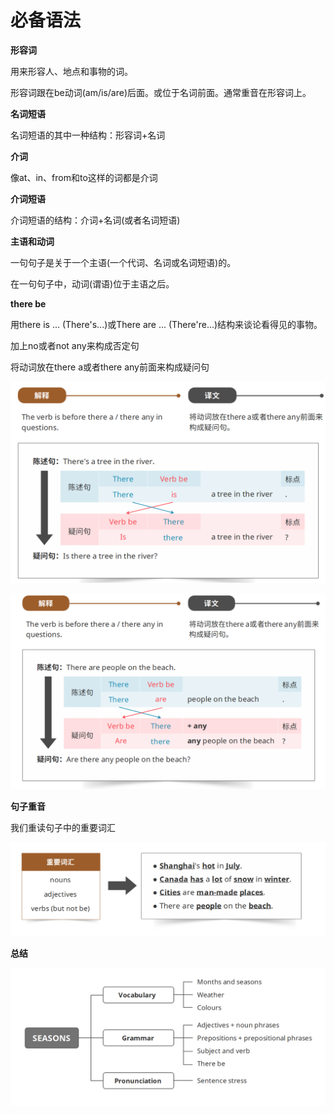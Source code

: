 # 必备语法

**形容词**

用来形容人、地点和事物的词。

形容词跟在be动词(am/is/are)后面。或位于名词前面。通常重音在形容词上。

**名词短语**

名词短语的其中一种结构：形容词+名词

**介词**

像at、in、from和to这样的词都是介词

**介词短语**

介词短语的结构：介词+名词(或者名词短语)

**主语和动词**

一句句子是关于一个主语(一个代词、名词或名词短语)的。

在一句句子中，动词(谓语)位于主语之后。

**there be**

用there is ... (There's...)或There are ... (There're...)结构来谈论看得见的事物。

加上no或者not any来构成否定句

将动词放在there a或者there any前面来构成疑问句

![image-20230817194212732](assets/03-U2L1SeasonsVocabulary,Grammar.and.Pronunciation/image-20230817194212732.png)

![image-20230817194254349](assets/03-U2L1SeasonsVocabulary,Grammar.and.Pronunciation/image-20230817194254349.png)

**句子重音**

我们重读句子中的重要词汇

![image-20230817194653432](assets/03-U2L1SeasonsVocabulary,Grammar.and.Pronunciation/image-20230817194653432.png)

**总结**

![image-20230817194846177](assets/03-U2L1SeasonsVocabulary,Grammar.and.Pronunciation/image-20230817194846177.png)
